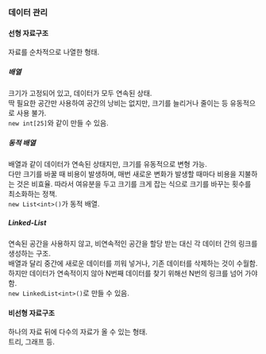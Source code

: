 ### 데이터 관리

#### 선형 자료구조
자료를 순차적으로 나열한 형태. </br>

##### 배열
크기가 고정되어 있고, 데이터가 모두 연속된 상태.</br>
딱 필요한 공간만 사용하여 공간의 낭비는 없지만, 크기를 늘리거나 줄이는 등 유동적으로 사용 불가.</br>
`new int[25]`와 같이 만들 수 있음.

##### 동적 배열
배열과 같이 데이터가 연속된 상태지만, 크기를 유동적으로 변형 가능.</br>
다만 크기를 바꿀 때 비용이 발생하며, 매번 새로운 변화가 발생할 때마다 비용을 지불하는 것은 비효율. 따라서 여유분을 두고 크기를 크게 잡는 식으로 크기를 바꾸는 횟수를 최소화하는 정책.</br>
`new List<int>()`가 동적 배열. 

##### Linked-List
연속된 공간을 사용하지 않고, 비연속적인 공간을 할당 받는 대신 각 데이터 간의 링크를 생성하는 구조. </br>
배열과 달리 중간에 새로운 데이터를 끼워 넣거나, 기존 데이터를 삭제하는 것이 수월함. </br>
하지만 데이터가 연속적이지 않아 N번째 데이터를 찾기 위해선 N번의 링크를 넘어 가야 함. </br>
`new LinkedList<int>()`로 만들 수 있음.

#### 비선형 자료구조
하나의 자료 뒤에 다수의 자료가 올 수 있는 형태. </br>
트리, 그래프 등.